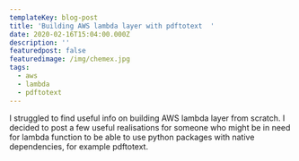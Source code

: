 ```yaml
---
templateKey: blog-post
title: 'Building AWS lambda layer with pdftotext  '
date: 2020-02-16T15:04:00.000Z
description: ''
featuredpost: false
featuredimage: /img/chemex.jpg
tags:
  - aws
  - lambda
  - pdftotext
---
```

I struggled to find useful info on building AWS lambda layer from scratch. I decided to post a few useful realisations for someone who might be in need for lambda function to be able to use python packages with native dependencies, for example pdftotext.
